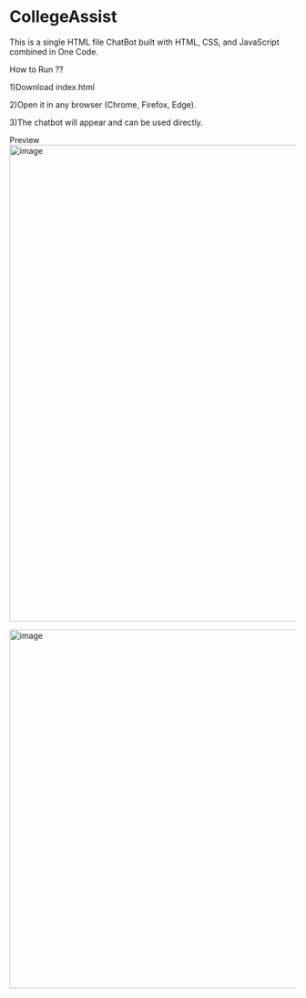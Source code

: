 # CollegeAssist

This is a single HTML file ChatBot built with HTML, CSS, and JavaScript combined in One Code.

How to Run ??

1)Download index.html

2)Open it in any browser (Chrome, Firefox, Edge).

3)The chatbot will appear and can be used directly.


Preview
<img width="1918" height="837" alt="image" src="https://github.com/user-attachments/assets/70e0ea9f-e944-4e30-9a2f-6a8a375b58fe" />


<img width="709" height="630" alt="image" src="https://github.com/user-attachments/assets/72b80ec7-21a5-436c-a2bc-332a64c89604" />
